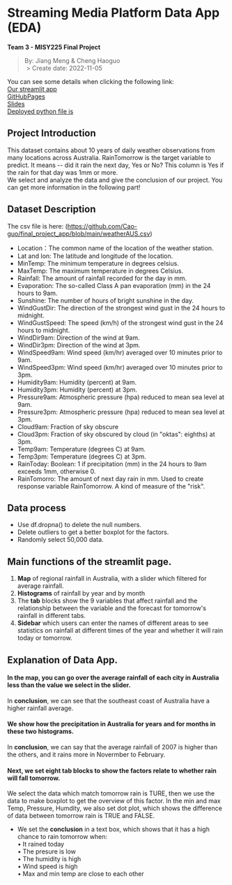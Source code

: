 # Streaming Media Platform Data App (EDA)
 **Team 3 - MISY225 Final Project**
 > By: Jiang Meng & Cheng Haoguo<br>
 > Create date: 2022-11-05

You can see some details when clicking the following link:<br>
[Our streamlit app](https://cao-guo-final-project-app-weather-app-zofvpp.streamlitapp.com/)<br>
[GitHubPages](https://github.com/Cao-guo/final_project_app)<br>
[Slides](https://github.com/Cao-guo/final_project_app/blob/main/Team-3.pdf)<br>
[Deployed python file is](https://github.com/Cao-guo/final_project_app/blob/main/weather-app.py)<br>


## Project Introduction
 This dataset contains about 10 years of daily weather observations from many locations across Australia. RainTomorrow is the target variable to predict. It means -- did it rain the next day, Yes or No? This column is Yes if the rain for that day was 1mm or more. <br>
 We select and analyze the data and give the conclusion of our project. You can get more information in the following part!

## Dataset Description
 The csv file is here: (https://github.com/Cao-guo/final_project_app/blob/main/weatherAUS.csv)
 + Location：The common name of the location of the weather station.
 + Lat and lon: The latitude and longitude of the location.
 + MinTemp: The minimum temperature in degrees celsius.
 + MaxTemp: The maximum temperature in degrees Celsius.
 + Rainfall: The amount of rainfall recorded for the day in mm.
 + Evaporation: The so-called Class A pan evaporation (mm) in the 24 hours to 9am.
 + Sunshine: The number of hours of bright sunshine in the day.
 + WindGustDir: The direction of the strongest wind gust in the 24 hours to midnight.
 + WindGustSpeed: The speed (km/h) of the strongest wind gust in the 24 hours to midnight.
 + WindDir9am: Direction of the wind at 9am.
 + WindDir3pm: Direction of the wind at 3pm.
 + WindSpeed9am: Wind speed (km/hr) averaged over 10 minutes prior to 9am.
 + WindSpeed3pm: Wind speed (km/hr) averaged over 10 minutes prior to 3pm.
 + Humidity9am: Humidity (percent) at 9am.
 + Humidity3pm: Humidity (percent) at 3pm.
 + Pressure9am: Atmospheric pressure (hpa) reduced to mean sea level at 9am.
 + Pressure3pm: Atmospheric pressure (hpa) reduced to mean sea level at 3pm.
 + Cloud9am: Fraction of sky obscure
 + Cloud3pm: Fraction of sky obscured by cloud (in "oktas": eighths) at 3pm.
 + Temp9am: Temperature (degrees C) at 9am.
 + Temp3pm: Temperature (degrees C) at 3pm.
 + RainToday: Boolean: 1 if precipitation (mm) in the 24 hours to 9am exceeds 1mm, otherwise 0.
 + RainTomorro: The amount of next day rain in mm. Used to create response variable RainTomorrow. A kind of measure of the "risk".

## Data process
 - Use df.dropna() to delete the null numbers.
 - Delete outliers to get a better boxplot for the factors.
 - Randomly select 50,000 data.

## Main functions of the streamlit page.
 1. **Map** of regional rainfall in Australia, with a slider which filtered for average rainfall.<br>
 2. **Histograms** of rainfall by year and by month<br>
 3. The **tab** blocks show the 9 variables that affect rainfall and the relationship between the variable and the forecast for tomorrow's rainfall in different tabs.<br>
 4. **Sidebar** which users can enter the names of different areas to see statistics on rainfall at different times of the year and whether it will rain today or tomorrow.<br>

## Explanation of Data App.
 #### In the map, you can go over the average rainfall of each city in Australia less than the value we select in the slider.
   In **conclusion**, we can see that the southeast coast of Australia have a higher rainfall average.
 #### We show how the precipitation in Australia for years and for months in these two histograms. 
   In **conclusion**, we can say that the average rainfall of 2007 is higher than the others, and it rains more in Novermber to February.
 #### Next, we set eight tab blocks to show the factors relate to whether rain will fall tomorrow. 
   We select the data which match tomorrow rain is TURE, then we use the data to make boxplot to get the overview of this factor. In the min and max Temp, Pressure, Humdity, we also set dot plot, which shows the difference of data between tomorrow rain is TRUE and FALSE.
   + We set the **conclusion** in a text box, which shows that it has a high chance to rain tomorrow when:<br>
   • It rained today<br>
   • The presure is low<br>
   • The humidity is high<br>
   • Wind speed is high<br>
   • Max and min temp are close to each other<br>